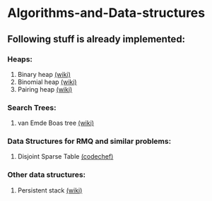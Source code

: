 # Algorithms-and-Data-structures

## Following stuff is already implemented:
### Heaps:
1. Binary heap [(wiki)](https://en.wikipedia.org/wiki/Binary_heap)
2. Binomial heap [(wiki)](https://en.wikipedia.org/wiki/Binomial_heap)
3. Pairing heap [(wiki)](https://en.wikipedia.org/wiki/Pairing_heap)

### Search Trees:
1. van Emde Boas tree [(wiki)](https://en.wikipedia.org/wiki/Van_Emde_Boas_tree)

### Data Structures for RMQ and similar problems:
1. Disjoint Sparse Table [(codechef)](https://discuss.codechef.com/t/tutorial-disjoint-sparse-table/17404)

### Other data structures:
1. Persistent stack [(wiki)](https://en.wikipedia.org/wiki/Van_Emde_Boas_tree)
